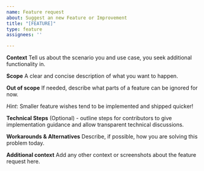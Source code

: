 ```yaml
---
name: Feature request
about: Suggest an new Feature or Improvement
title: "[FEATURE]"
type: feature
assignees: ''

---
```


**Context**
Tell us about the scenario you and use case, you seek additional functionality in.

**Scope**
A clear and concise description of what you want to happen.

**Out of scope**
If needed, describe what parts of a feature can be ignored for now.

_Hint_: Smaller feature wishes tend to be implemented and shipped quicker!

**Technical Steps** 
(Optional) - outline steps for contributors to give implementation guidance and allow transparent technical discussions.

**Workarounds & Alternatives**
Describe, if possible, how you are solving this problem today.

**Additional context**
Add any other context or screenshots about the feature request here.

